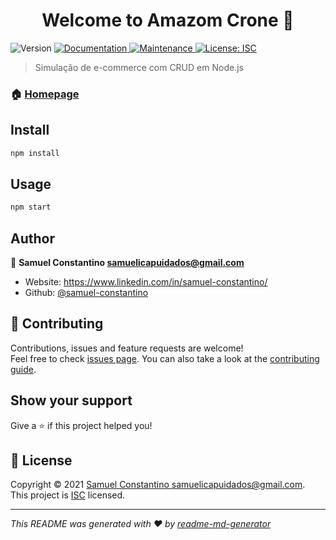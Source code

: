 <h1 align="center">Welcome to Amazom Crone 👋</h1>
<p>
  <img alt="Version" src="https://img.shields.io/badge/version-1.0.0-blue.svg?cacheSeconds=2592000" />
  <a href="https://github.com/samuel-constantino/amazom-crone#readme" target="_blank">
    <img alt="Documentation" src="https://img.shields.io/badge/documentation-yes-brightgreen.svg" />
  </a>
  <a href="https://github.com/samuel-constantino/amazom-crone/graphs/commit-activity" target="_blank">
    <img alt="Maintenance" src="https://img.shields.io/badge/Maintained%3F-yes-green.svg" />
  </a>
  <a href="https://github.com/samuel-constantino/amazom-crone/blob/master/LICENSE" target="_blank">
    <img alt="License: ISC" src="https://img.shields.io/github/license/samuel-constantino/Amazom Crone" />
  </a>
</p>

> Simulação de e-commerce com CRUD em Node.js

### 🏠 [Homepage](https://github.com/samuel-constantino/amazom-crone#readme)

## Install

```sh
npm install
```

## Usage

```sh
npm start
```

## Author

👤 **Samuel Constantino <samuelicapuidados@gmail.com>**

* Website: https://www.linkedin.com/in/samuel-constantino/
* Github: [@samuel-constantino](https://github.com/samuel-constantino)

## 🤝 Contributing

Contributions, issues and feature requests are welcome!<br />Feel free to check [issues page](https://github.com/samuel-constantino/amazom-crone/issues). You can also take a look at the [contributing guide](https://github.com/samuel-constantino/amazom-crone/blob/master/CONTRIBUTING.md).

## Show your support

Give a ⭐️ if this project helped you!

## 📝 License

Copyright © 2021 [Samuel Constantino <samuelicapuidados@gmail.com>](https://github.com/samuel-constantino).<br />
This project is [ISC](https://github.com/samuel-constantino/amazom-crone/blob/master/LICENSE) licensed.

***
_This README was generated with ❤️ by [readme-md-generator](https://github.com/kefranabg/readme-md-generator)_
